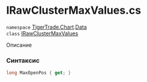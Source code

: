 
# IRawClusterMaxValues.cs
`namespace` [TigerTrade.Chart](../../../../TigerTrade.Chart.md).[Data](../../../../TigerTrade.Chart/Data.md)  
    `class` [IRawClusterMaxValues](../../IRawClusterMaxValues.cs.md)

Описание

### Синтаксис
```csharp
long MaxOpenPos { get; }
```
